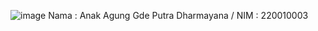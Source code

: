 ![image](https://github.com/user-attachments/assets/c06c6164-f4b4-4d09-8af6-e87d99a1ac04) Nama : Anak Agung Gde Putra Dharmayana / NIM  : 220010003


